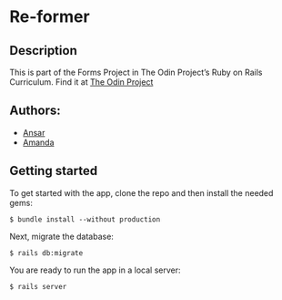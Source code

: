 # Re-former

## Description
This is part of the Forms Project in The Odin Project’s Ruby on Rails Curriculum. Find it at [The Odin Project](http://www.theodinproject.com)

## Authors:
* [Ansar](https://github.com/ansaryergesh)
* [Amanda](https://github.com/vieiramanda11)

## Getting started

To get started with the app, clone the repo and then install the needed gems:

```
$ bundle install --without production
```

Next, migrate the database:

```
$ rails db:migrate
```

You are ready to run the app in a local server:

```
$ rails server
